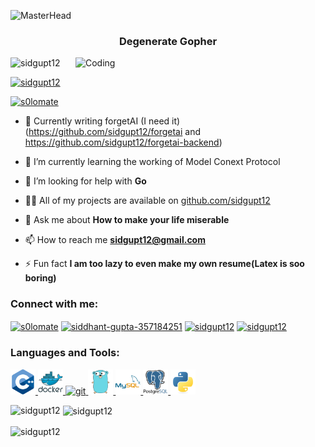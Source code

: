 ![MasterHead](https://mir-s3-cdn-cf.behance.net/project_modules/max_1200/06a22446366801.5851795421436.gif)



<h3 align="center">Degenerate Gopher</h3>
<img align="right" alt="Coding" width="400" src="https://i.imgur.com/J6ZjzXz.gif">


<p align="left"> <img src="https://komarev.com/ghpvc/?username=sidgupt12&label=Profile%20views&color=0e75b6&style=flat" alt="sidgupt12" /> </p>

<p align="left"> <a href="https://github.com/ryo-ma/github-profile-trophy"><img src="https://github-profile-trophy.vercel.app/?username=sidgupt12" alt="sidgupt12" /></a> </p>

<p align="left"> <a href="https://twitter.com/s0lomate" target="blank"><img src="https://img.shields.io/twitter/follow/s0lomate?logo=twitter&style=for-the-badge" alt="s0lomate" /></a> </p>

- 🔭 Currently writing forgetAI (I need it) (https://github.com/sidgupt12/forgetai and https://github.com/sidgupt12/forgetai-backend)

- 🌱 I’m currently learning the working of Model Conext Protocol

- 🤝 I’m looking for help with **Go**

- 👨‍💻 All of my projects are available on [github.com/sidgupt12](github.com/sidgupt12)

- 💬 Ask me about **How to make your life miserable**

- 📫 How to reach me **sidgupt12@gmail.com**

- ⚡ Fun fact **I am too lazy to even make my own resume(Latex is soo boring)**

<h3 align="left">Connect with me:</h3>
<p align="left">
<a href="https://twitter.com/s0lomate" target="blank"><img align="center" src="https://raw.githubusercontent.com/rahuldkjain/github-profile-readme-generator/master/src/images/icons/Social/twitter.svg" alt="s0lomate" height="30" width="40" /></a>
<a href="https://linkedin.com/in/siddhant-gupta-357184251" target="blank"><img align="center" src="https://raw.githubusercontent.com/rahuldkjain/github-profile-readme-generator/master/src/images/icons/Social/linked-in-alt.svg" alt="siddhant-gupta-357184251" height="30" width="40" /></a>
<a href="https://instagram.com/sidgupt12" target="blank"><img align="center" src="https://raw.githubusercontent.com/rahuldkjain/github-profile-readme-generator/master/src/images/icons/Social/instagram.svg" alt="sidgupt12" height="30" width="40" /></a>
<a href="https://www.leetcode.com/sidgupt12" target="blank"><img align="center" src="https://raw.githubusercontent.com/rahuldkjain/github-profile-readme-generator/master/src/images/icons/Social/leet-code.svg" alt="sidgupt12" height="30" width="40" /></a>
</p>

<h3 align="left">Languages and Tools:</h3>
<p align="left"> <a href="https://www.w3schools.com/cpp/" target="_blank" rel="noreferrer"> <img src="https://raw.githubusercontent.com/devicons/devicon/master/icons/cplusplus/cplusplus-original.svg" alt="cplusplus" width="40" height="40"/> </a> <a href="https://www.docker.com/" target="_blank" rel="noreferrer"> <img src="https://raw.githubusercontent.com/devicons/devicon/master/icons/docker/docker-original-wordmark.svg" alt="docker" width="40" height="40"/> </a> <a href="https://git-scm.com/" target="_blank" rel="noreferrer"> <img src="https://www.vectorlogo.zone/logos/git-scm/git-scm-icon.svg" alt="git" width="40" height="40"/> </a> <a href="https://golang.org" target="_blank" rel="noreferrer"> <img src="https://raw.githubusercontent.com/devicons/devicon/master/icons/go/go-original.svg" alt="go" width="40" height="40"/> </a> <a href="https://www.mysql.com/" target="_blank" rel="noreferrer"> <img src="https://raw.githubusercontent.com/devicons/devicon/master/icons/mysql/mysql-original-wordmark.svg" alt="mysql" width="40" height="40"/> </a> <a href="https://www.postgresql.org" target="_blank" rel="noreferrer"> <img src="https://raw.githubusercontent.com/devicons/devicon/master/icons/postgresql/postgresql-original-wordmark.svg" alt="postgresql" width="40" height="40"/> </a> <a href="https://www.python.org" target="_blank" rel="noreferrer"> <img src="https://raw.githubusercontent.com/devicons/devicon/master/icons/python/python-original.svg" alt="python" width="40" height="40"/> </a> </p>

<p><img align="left" src="https://github-readme-stats.vercel.app/api/top-langs?username=sidgupt12&show_icons=true&locale=en&layout=compact" alt="sidgupt12" /></p>

<p>&nbsp;<img align="center" src="https://github-readme-stats.vercel.app/api?username=sidgupt12&show_icons=true&locale=en" alt="sidgupt12" /></p>

<p><img align="center" src="https://github-readme-streak-stats.herokuapp.com/?user=sidgupt12&" alt="sidgupt12" /></p>
